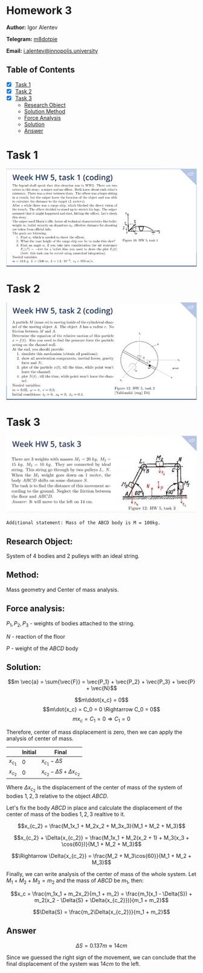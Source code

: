 # Homework 3

**Author:** Igor Alentev

**Telegram:** [m8dotpie](https://t.me/m8dotpie)

**Email:** i.alentev@innopolis.university

## Table of Contents
- [x] [Task 1](#task-1)
- [x] [Task 2](#task-2)
- [x] [Task 3](#task-3)
  - [Research Object](#3.ro) 
  - [Solution Method](#3.me)
  - [Force Analysis](#3.fa)
  - [Solution](#3.s)
  - [Answer](#3.a)


# Task 1

![](assets/state1.PNG)

# Task 2

![](assets/state2.PNG)

# Task 3

![](assets/state3.jpg)

`Additional statement: Mass of the ABCD body is M = 100kg.`

## Research Object: <a id='3.ro'></a>
System of 4 bodies and 2 pulleys with an ideal string.

## Method: <a id='3.me'></a>
Mass geometry and Center of mass analysis.

## Force analysis: <a id='3.fa'></a>

$P_1, P_2, P_3$ - weights of bodies attached to the string.

$N$ - reaction of the floor

$P$ - weight of the $ABCD$ body

## Solution: <a id='3.s'></a>

$$m \vec{a} = \sum{\vec{F}} = \vec{P_1} + \vec{P_2} + \vec{P_3} + \vec{P} + \vec{N}$$

$$m\ddot{x_c} = 0$$
$$m\dot{x_c} = C_0 = 0 \Rightarrow C_0 = 0$$
$$mx_c = C_1 = 0 \Rightarrow C_1 = 0$$

Therefore, center of mass displacement is zero, then we can apply the analysis of center of mass.

|     | Initial | Final |
|-----|---------|-------|
| $x_{c_1}$ | 0       |  $x_{c_1} - \Delta{S}$ |
| $x_{c_2}$ | 0       |  $x_{c_2} - \Delta{S} + \Delta{x_{c_2}}$ |

Where $\Delta{x_{c_2}}$ is the displacement of the center of mass of the system of bodies $1, 2, 3$ relative to the object $ABCD$.

Let's fix the body $ABCD$ in place and calculate the displacement of the center of mass of the bodies $1, 2, 3$ realtive to it.

$$x_{c_2} = \frac{M_1x_1 + M_2x_2 + M_3x_3}{M_1 + M_2 + M_3}$$

$$x_{c_2} + \Delta{x_{c_2}} = \frac{M_1x_1 + M_2(x_2 + 1) + M_3(x_3 + \cos{60})}{M_1 + M_2 + M_3}$$

$$\Rightarrow \Delta{x_{c_2}} = \frac{M_2 + M_3\cos{60}}{M_1 + M_2 + M_3}$$

Finally, we can write analysis of the center of mass of the whole system. Let $M_1 + M_2 + M_3 = m_2$ and the mass of $ABCD$ be $m_1$, then:

$$x_c = \frac{m_1x_1 + m_2x_2}{m_1 + m_2} = \frac{m_1(x_1 - \Delta{S}) + m_2(x_2 - \Delta{S} + \Delta{x_{c_2}})}{m_1 + m_2}$$

$$\Delta{S} = \frac{m_2\Delta{x_{c_2}}}{m_1 + m_2}$$

## Answer <a id='3.a'></a>

$$\Delta{S} = 0.137m \approx 14cm$$

Since we guessed the right sign of the movement, we can conclude that the final displacement of the system was $14cm$ to the left.



